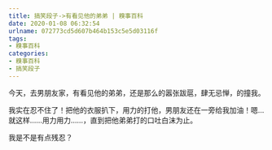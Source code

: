 ```yaml
---
title: 搞笑段子->有看见他的弟弟 | 糗事百科
date: 2020-01-08 06:32:54
urlname: 072773cd5d607b464b153c5e5d03116f
tags: 
- 糗事百科
categories:
- 糗事百科
- 搞笑段子
---
```

今天，去男朋友家，有看见他的弟弟，还是那么的嚣张跋扈，肆无忌惮，的撞我。

我实在忍不住了！把他的衣服扒下，用力的打他，男朋友还在一旁给我加油！嗯...就这样……用力用力……，直到把他弟弟打的口吐白沫为止。

我是不是有点残忍？


